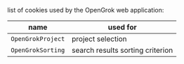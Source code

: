 list of cookies used by the OpenGrok web application:

| name | used for |
| ----- | ---- |
`OpenGrokProject` | project selection
`OpenGrokSorting` | search results sorting criterion
